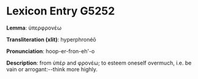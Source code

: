 # Lexicon Entry G5252

**Lemma**: ὑπερφρονέω

**Transliteration (xlit)**: hyperphronéō

**Pronunciation**: hoop-er-fron-eh'-o

**Description**:
from ὑπέρ and φρονέω; to esteem oneself overmuch, i.e. be vain or arrogant:--think more highly.
